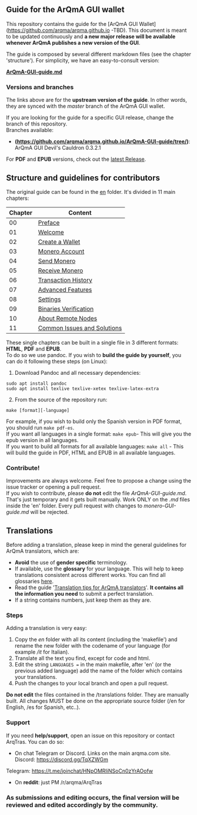## Guide for the ArQmA GUI wallet

This repository contains the guide for the [ArQmA GUI Wallet](https://github.com/arqma/arqma.github.io -TBD).
This document is meant to be updated continuously and **a new major release will be available whenever ArQmA publishes a new version of the GUI**.
&nbsp;

The guide is composed by several different markdown files (see the chapter 'structure'). For simplicity, we have an easy-to-consult version:
&nbsp;

**[ArQmA-GUI-guide.md](https://github.com/arqma/arqma.github.io/ArQmA-GUI-guide/blob/master/ArQmA-GUI-guide.md)**

### Versions and branches
The links above are for the **upstream version of the guide**. In other words, they are synced with the *master* branch of the ArQmA GUI wallet.
&nbsp;

If you are looking for the guide for a specific GUI release, change the branch of this repository.  
Branches available:

+ **(https://github.com/arqma/arqma.github.io/ArQmA-GUI-guide/tree/)**: ArQmA GUI Devil's Cauldron 0.3.2.1


For **PDF** and **EPUB** versions, check out the [latest Release](https://github.com/arqma/arqma.github.io/ArQmA-GUI-guide/releases).

## Structure and guidelines for contributors
The original guide can be found in the [en](https://github.com/arqma/arqma.github.io/ArQmA-GUI-guide/blob/master/en) folder. It's divided in 11 main chapters:

**Chapter**|**Content**
---|--- 
00 | [Preface](https://github.com/monero-ecosystem/monero-GUI-guide/blob/master/en/ch00.md)
01 | [Welcome](https://github.com/monero-ecosystem/monero-GUI-guide/blob/master/en/ch01.md)
02 | [Create a Wallet](https://github.com/monero-ecosystem/monero-GUI-guide/blob/master/en/ch02.md)
03 | [Monero Account](https://github.com/monero-ecosystem/monero-GUI-guide/blob/master/en/ch03.md)
04 | [Send Monero](https://github.com/monero-ecosystem/monero-GUI-guide/blob/master/en/ch04.md)
05 | [Receive Monero](https://github.com/monero-ecosystem/monero-GUI-guide/blob/master/en/ch05.md)
06 | [Transaction History](https://github.com/monero-ecosystem/monero-GUI-guide/blob/master/en/ch06.md)
07 | [Advanced Features](https://github.com/monero-ecosystem/monero-GUI-guide/blob/master/en/ch07.md)
08 | [Settings](https://github.com/monero-ecosystem/monero-GUI-guide/blob/master/en/ch08.md)
09 | [Binaries Verification](https://github.com/monero-ecosystem/monero-GUI-guide/blob/master/en/ch09.md)
10 | [About Remote Nodes](https://github.com/monero-ecosystem/monero-GUI-guide/blob/master/en/ch10.md)
11 | [Common Issues and Solutions](https://github.com/monero-ecosystem/monero-GUI-guide/blob/master/en/ch11.md)

These single chapters can be built in a single file in 3 different formats: **HTML**, **PDF** and **EPUB**.  
To do so we use pandoc. If you wish to **build the guide by yourself**, you can do it following these steps (on Linux):

1. Download Pandoc and all necessary dependencies:
```
sudo apt install pandoc
sudo apt install texlive texlive-xetex texlive-latex-extra
```

2. From the source of the repository run:
```
make [format][-language]
```
For example, if you wish to build only the Spanish version in PDF format, you should run `make pdf-es`.  
If you want all languages in a single format: `make epub`- This will give you the epub version in all languages.  
If you want to build all formats for all available languages: `make all` - This will build the guide in PDF, HTML and EPUB in all available languages.

### Contribute!
Improvements are always welcome. Feel free to propose a change using the issue tracker or opening a pull request.  
If you wish to contribute, please **do not** edit the file *ArQmA-GUI-guide.md*. That's just temporary and it gets built manually. Work ONLY on the *.md* files inside the 'en' folder. Every pull request with changes to *monero-GUI-guide.md* will be rejected.

## Translations
Before adding a translation, please keep in mind the general guidelines for ArQmA translators, which are:

- **Avoid** the use of **gender specific** terminology.
- If available, use the **glossary** for your language. This will help to keep translations consistent across different works. You can find all glossaries [here](https://github.com/monero-ecosystem/monero-translations/tree/master/terminology-guides).
- Read the guide '[Translation tips for ArQmA translators](https://github.com/monero-ecosystem/monero-translations/blob/master/translation-tips.md)'. **It contains all the information you need** to submit a perfect translation.
- If a string contains numbers, just keep them as they are.

### Steps
Adding a translation is very easy:

1. Copy the *en* folder with all its content (including the 'makefile') and rename the new folder with the codename of your language (for example */it* for Italian).
2. Translate all the text you find, except for code and html.
3. Edit the string `LANGUAGES =` in the main makefile, after 'en' (or the previous added language) add the name of the folder which contains your translations.
4. Push the changes to your local branch and open a pull request.

**Do not edit** the files contained in the /translations folder. They are manually built. All changes MUST be done on the appropriate source folder (/en for English, /es for Spanish, etc..).

### Support
If you need **help/support**, open an issue on this repository or contact ArqTras. You can do so:
  
+ On chat Telegram or Discord. Links on the main arqma.com site.
Discord: https://discord.gg/TqXZWGm

Telegram: https://t.me/joinchat/HNpOMRIiNSoCn0zYrAOofw

+ On **reddit**: just PM /r/arqma/ArqTras

### As submissions and editing occurs, the final version will be reviewed and edited accordingly by the community.
